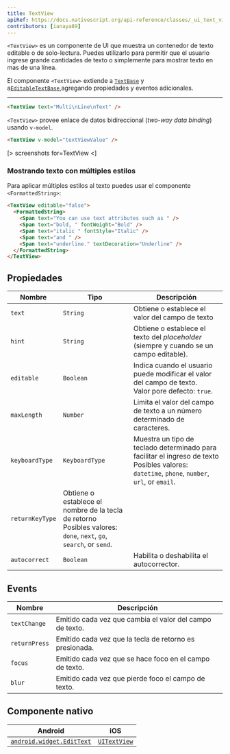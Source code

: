 ```yaml
---
title: TextView
apiRef: https://docs.nativescript.org/api-reference/classes/_ui_text_view_.textview
contributors: [ianaya89]
---
```


`<TextView>` es un componente de UI que muestra un contenedor de texto editable o de solo-lectura. Puedes utilizarlo para permitir que el usuario ingrese grande cantidades de texto o simplemente para mostrar texto en mas de una línea.

El componente `<TextView>` extiende a [`TextBase`](https://docs.nativescript.org/api-reference/classes/_ui_text_base_.textbase) y a[`EditableTextBase`](https://docs.nativescript.org/api-reference/classes/_ui_editor_text_base_.editabletextbase),agregando propiedades y eventos adicionales.

---

```html
<TextView text="Multi\nLine\nText" />
```

`<TextView>` provee enlace de datos bidireccional (*two-way data binding*) usando `v-model`.

```html
<TextView v-model="textViewValue" />
```

[> screenshots for=TextView <]

### Mostrando texto con múltiples estilos

Para aplicar múltiples estilos al texto puedes usar el componente `<FormattedString>`:

```html
<TextView editable="false">
  <FormattedString>
    <Span text="You can use text attributes such as " />
    <Span text="bold, " fontWeight="Bold" />
    <Span text="italic " fontStyle="Italic" />
    <Span text="and " />
    <Span text="underline." textDecoration="Underline" />
  </FormattedString>
</TextView>
```

## Propiedades

| Nombre | Tipo | Descripción |
|------|------|-------------|
| `text` | `String` | Obtiene o establece el valor del campo de texto
| `hint` | `String` | Obtiene o establece el texto del *placeholder* (siempre y cuando se un campo editable).
| `editable` | `Boolean` | Indica cuando el usuario puede modificar el valor del campo de texto.<br>Valor pore defecto: `true`.
| `maxLength` | `Number` | Limita el valor del campo de texto a un número determinado de caracteres.
| `keyboardType` | `KeyboardType` | Muestra un tipo de teclado determinado para facilitar el ingreso de texto<br/>Posibles valores: `datetime`, `phone`, `number`, `url`, or `email`.
| `returnKeyType` | Obtiene o establece el nombre de la tecla de retorno<br/>Posibles valores: `done`, `next`, `go`, `search`, or `send`.
| `autocorrect` | `Boolean` | Habilita o deshabilita el autocorrector.

## Events

| Nombre | Descripción |
|------|-------------|
| `textChange` | Emitido cada vez que cambia el valor del campo de texto.
| `returnPress` | Emitido cada vez que la tecla de retorno es presionada.
| `focus` | Emitido cada vez que se hace foco en el campo de texto.
| `blur` | Emitido cada vez que pierde foco el campo de texto.

## Componente nativo

| Android | iOS |
|---------|-----|
| [`android.widget.EditText`](https://developer.android.com/reference/android/widget/EditText.html) | [`UITextView`](https://developer.apple.com/documentation/uikit/uitextview)
